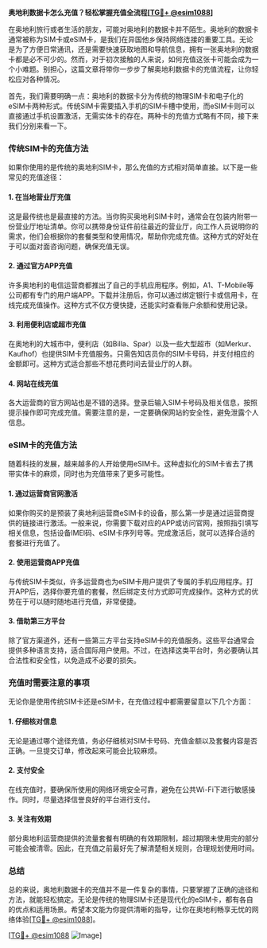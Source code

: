 **奥地利数据卡怎么充值？轻松掌握充值全流程[[TG💪+ @esim1088](https://t.me/s/esim1088)]**

在奥地利旅行或者生活的朋友，可能对奥地利的数据卡并不陌生。奥地利的数据卡通常被称为SIM卡或eSIM卡，是我们在异国他乡保持网络连接的重要工具。无论是为了方便日常通讯，还是需要快速获取地图和导航信息，拥有一张奥地利的数据卡都是必不可少的。然而，对于初次接触的人来说，如何充值这张卡可能会成为一个小难题。别担心，这篇文章将带你一步步了解奥地利数据卡的充值流程，让你轻松应对各种情况。

首先，我们需要明确一点：奥地利的数据卡分为传统的物理SIM卡和电子化的eSIM卡两种形式。传统SIM卡需要插入手机的SIM卡槽中使用，而eSIM卡则可以直接通过手机设置激活，无需实体卡的存在。两种卡的充值方式略有不同，接下来我们分别来看一下。

### **传统SIM卡的充值方法**

如果你使用的是传统的奥地利SIM卡，那么充值的方式相对简单直接。以下是一些常见的充值途径：

#### **1. 在当地营业厅充值**
这是最传统也是最直接的方法。当你购买奥地利SIM卡时，通常会在包装内附带一份营业厅地址清单。你可以携带身份证件前往最近的营业厅，向工作人员说明你的需求，他们会根据你的套餐类型和使用情况，帮助你完成充值。这种方式的好处在于可以面对面咨询问题，确保充值无误。

#### **2. 通过官方APP充值**
许多奥地利的电信运营商都推出了自己的手机应用程序。例如，A1、T-Mobile等公司都有专门的用户端APP。下载并注册后，你可以通过绑定银行卡或信用卡，在线完成充值操作。这种方式不仅方便快捷，还能实时查看账户余额和使用记录。

#### **3. 利用便利店或超市充值**
在奥地利的大城市中，便利店（如Billa、Spar）以及一些大型超市（如Merkur、Kaufhof）也提供SIM卡充值服务。只需告知店员你的SIM卡号码，并支付相应的金额即可。这种方式适合那些不想花费时间去营业厅的人群。

#### **4. 网站在线充值**
各大运营商的官方网站也是不错的选择。登录后输入SIM卡号码及相关信息，按照提示操作即可完成充值。需要注意的是，一定要确保网站的安全性，避免泄露个人信息。

### **eSIM卡的充值方法**

随着科技的发展，越来越多的人开始使用eSIM卡。这种虚拟化的SIM卡省去了携带实体卡的麻烦，同时也为充值带来了更多可能性。

#### **1. 通过运营商官网激活**
如果你购买的是预装了奥地利运营商eSIM卡的设备，那么第一步是通过运营商提供的链接进行激活。一般来说，你需要下载对应的APP或访问官网，按照指引填写相关信息，包括设备IMEI码、eSIM卡序列号等。完成激活后，就可以选择合适的套餐进行充值了。

#### **2. 使用运营商APP充值**
与传统SIM卡类似，许多运营商也为eSIM卡用户提供了专属的手机应用程序。打开APP后，选择你要充值的套餐，然后绑定支付方式即可完成操作。这种方式的优势在于可以随时随地进行充值，非常便捷。

#### **3. 借助第三方平台**
除了官方渠道外，还有一些第三方平台支持eSIM卡的充值服务。这些平台通常会提供多种语言支持，适合国际用户使用。不过，在选择这类平台时，务必要确认其合法性和安全性，以免造成不必要的损失。

### **充值时需要注意的事项**

无论你是使用传统SIM卡还是eSIM卡，在充值过程中都需要留意以下几个方面：

#### **1. 仔细核对信息**
无论是通过哪个途径充值，务必仔细核对SIM卡号码、充值金额以及套餐内容是否正确。一旦提交订单，修改起来可能会比较麻烦。

#### **2. 支付安全**
在线充值时，要确保所使用的网络环境安全可靠，避免在公共Wi-Fi下进行敏感操作。同时，尽量选择信誉良好的平台进行支付。

#### **3. 关注有效期**
部分奥地利运营商提供的流量套餐有明确的有效期限制，超过期限未使用完的部分可能会被清零。因此，在充值之前最好先了解清楚相关规则，合理规划使用时间。

### **总结**

总的来说，奥地利数据卡的充值并不是一件复杂的事情，只要掌握了正确的途径和方法，就能轻松搞定。无论是传统的物理SIM卡还是现代化的eSIM卡，都有各自的优点和适用场景。希望本文能为你提供清晰的指导，让你在奥地利畅享无忧的网络体验[[TG💪+ @esim1088](https://t.me/s/esim1088)]。

[[TG💪+ @esim1088](https://t.me/s/esim1088) ![Image](https://i.postimg.cc/4NQfJmqS/Snipaste-2025-05-13-00-14-12.png)]